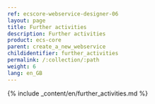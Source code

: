 ```yaml
---
ref: ecscore-webservice-designer-06
layout: page
title: Further activities
description: Further activities 
product: ecs-core
parent: create_a_new_webservice
childidentifier: further_activities
permalink: /:collection/:path
weight: 6
lang: en_GB
---
```


{% include _content/en/further_activities.md %} 
